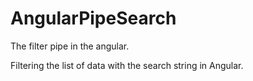 # AngularPipeSearch

The filter pipe in the angular. 

Filtering the list of data with the search string in Angular.

